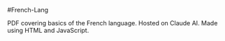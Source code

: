 #French-Lang

PDF covering basics of the French language.
Hosted on Claude AI.
Made using HTML and JavaScript.
